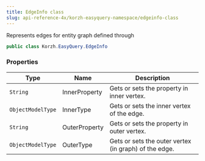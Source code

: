```yaml
---
title: EdgeInfo class
slug: api-reference-4x/korzh-easyquery-namespace/edgeinfo-class
---
```



Represents edges for entity graph defined through <see cref="!:Korzh.EasyQuery.Linq.ObjectGraph" />
```csharp
public class Korzh.EasyQuery.EdgeInfo

```

### Properties

| Type | Name | Description | 
| --- | --- | --- | 
| `String` | InnerProperty | Gets or sets the property in inner vertex. | 
| `ObjectModelType` | InnerType | Gets or sets the inner vertex of the edge. | 
| `String` | OuterProperty | Gets or sets the property in outer vertex. | 
| `ObjectModelType` | OuterType | Gets or sets the outer vertex (in graph) of the edge. |